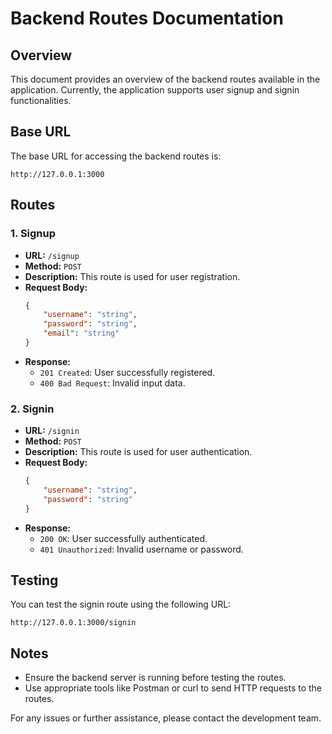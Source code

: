 # Backend Routes Documentation

## Overview
This document provides an overview of the backend routes available in the application. Currently, the application supports user signup and signin functionalities.

## Base URL
The base URL for accessing the backend routes is:
```
http://127.0.0.1:3000
```

## Routes

### 1. Signup
- **URL:** `/signup`
- **Method:** `POST`
- **Description:** This route is used for user registration.
- **Request Body:**
    ```json
    {
        "username": "string",
        "password": "string",
        "email": "string"
    }
    ```
- **Response:**
    - `201 Created`: User successfully registered.
    - `400 Bad Request`: Invalid input data.

### 2. Signin
- **URL:** `/signin`
- **Method:** `POST`
- **Description:** This route is used for user authentication.
- **Request Body:**
    ```json
    {
        "username": "string",
        "password": "string"
    }
    ```
- **Response:**
    - `200 OK`: User successfully authenticated.
    - `401 Unauthorized`: Invalid username or password.

## Testing
You can test the signin route using the following URL:
```
http://127.0.0.1:3000/signin
```

## Notes
- Ensure the backend server is running before testing the routes.
- Use appropriate tools like Postman or curl to send HTTP requests to the routes.

For any issues or further assistance, please contact the development team.

